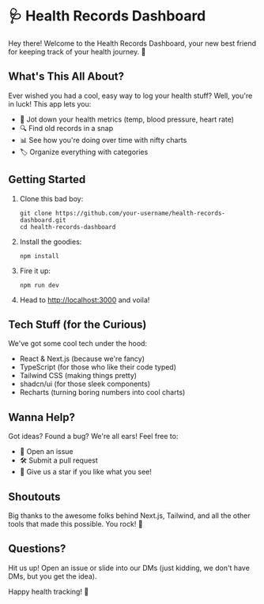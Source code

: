 # 🩺 Health Records Dashboard

Hey there! Welcome to the Health Records Dashboard, your new best friend for keeping track of your health journey. 🌟

## What's This All About?

Ever wished you had a cool, easy way to log your health stuff? Well, you're in luck! This app lets you:

- 📝 Jot down your health metrics (temp, blood pressure, heart rate)
- 🔍 Find old records in a snap
- 📊 See how you're doing over time with nifty charts
- 🏷️ Organize everything with categories

## Getting Started

1. Clone this bad boy:
   ```
   git clone https://github.com/your-username/health-records-dashboard.git
   cd health-records-dashboard
   ```

2. Install the goodies:
   ```
   npm install
   ```

3. Fire it up:
   ```
   npm run dev
   ```

4. Head to [http://localhost:3000](http://localhost:3000) and voila!

## Tech Stuff (for the Curious)

We've got some cool tech under the hood:
- React & Next.js (because we're fancy)
- TypeScript (for those who like their code typed)
- Tailwind CSS (making things pretty)
- shadcn/ui (for those sleek components)
- Recharts (turning boring numbers into cool charts)

## Wanna Help?

Got ideas? Found a bug? We're all ears! Feel free to:
- 🐛 Open an issue
- 🛠️ Submit a pull request
- 🌟 Give us a star if you like what you see!

## Shoutouts

Big thanks to the awesome folks behind Next.js, Tailwind, and all the other tools that made this possible. You rock! 🎸

## Questions?

Hit us up! Open an issue or slide into our DMs (just kidding, we don't have DMs, but you get the idea).

Happy health tracking! 🎉